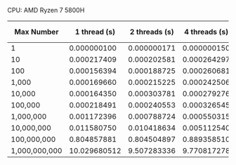 CPU: AMD Ryzen 7 5800H

| Max Number    | 1 thread (s) | 2 threads (s) | 4 threads (s) | 8 threads (s) | 16 threads (s) | 32 threads (s) | 64 threads (s) | 128 threads (s) | 256 threads (s) | 512 threads (s) | 1024 threads (s) | 2048 threads (s) | 4096 threads (s) |
|---------------|--------------|---------------|---------------|---------------|----------------|----------------|----------------|-----------------|-----------------|-----------------|------------------|------------------|------------------|
| 1             | 0.000000100  | 0.000000171   | 0.000000150   | 0.000000151   | 0.000000200    | 0.000000220    | 0.000000261    | 0.000000271     | 0.000000381     | 0.000000771     | 0.000001433      | 0.000002154      | 0.000005250      |
| 10            | 0.000217409  | 0.000202581   | 0.000264297   | 0.000365278   | 0.000583578    | 0.001153019    | 0.001976339    | 0.004461004     | 0.008827981     | 0.017049200     | 0.031282893      | 0.060285625      | 0.119485277      |
| 100           | 0.000156394  | 0.000188725   | 0.000260681   | 0.000363844   | 0.000571295    | 0.001280420    | 0.002182657    | 0.005016219     | 0.008141319     | 0.015976893     | 0.029892737      | 0.061157977      | 0.125600934      |
| 1,000         | 0.000169660  | 0.000215225   | 0.000242506   | 0.000328077   | 0.000663268    | 0.001419210    | 0.001991617    | 0.004228497     | 0.008078381     | 0.016068625     | 0.029323726      | 0.063090703      | 0.118317670      |
| 10,000        | 0.000164350  | 0.000303781   | 0.000279276   | 0.000479542   | 0.000670742    | 0.001402900    | 0.001886179    | 0.003721934     | 0.008745686     | 0.016293959     | 0.032539878      | 0.063488832      | 0.118683538      |
| 100,000       | 0.000218491  | 0.000240553   | 0.000326545   | 0.000470956   | 0.000585632    | 0.001029627    | 0.001830886    | 0.003960963     | 0.007687475     | 0.015417009     | 0.029701106      | 0.063912820      | 0.119119759      |
| 1,000,000     | 0.001172396  | 0.000788724   | 0.000550315   | 0.000453183   | 0.000631017    | 0.001292923    | 0.002192736    | 0.003827532     | 0.007666656     | 0.016158164     | 0.031693976      | 0.061549212      | 0.122768234      |
| 10,000,000    | 0.011580750  | 0.010418634   | 0.005112540   | 0.004607089   | 0.003829305    | 0.003054818    | 0.002877464    | 0.004347941     | 0.009061770     | 0.018605218     | 0.031648821      | 0.062036659      | 0.119968616      |
| 100,000,000   | 0.804857881  | 0.804504897   | 0.889358510   | 0.888650427   | 0.820538056    | 0.751130216    | 0.340117033    | 0.047163193     | 0.023452268     | 0.024068738     | 0.035578366      | 0.066056704      | 0.127401371      |
| 1,000,000,000 | 10.029680512 | 9.507283336   | 9.770817278   | 10.003201288  | 10.205647766   | 10.257705238   | 10.057208389   | 9.784684741     | 9.153293290     | 6.958046166     | 0.948690780      | 0.307464584      | 0.416300071      |
